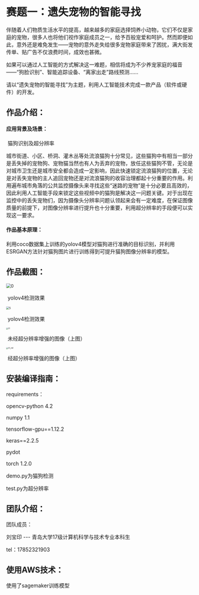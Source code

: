 # 赛题一：遗失宠物的智能寻找

伴随着人们物质生活水平的提高，越来越多的家庭选择饲养小动物，它们不仅是家庭的宠物，很多人也将他们视作家庭成员之一，给予百般宠爱和呵护。然而即便如此，意外还是难免发生——宠物的意外走失给很多宠物家庭带来了困扰，满大街发传单、贴广告不仅浪费时间，成效也甚微。

如果可以通过人工智能的方式解决这一难题，相信将成为不少养宠家庭的福音——“狗脸识别”、智能追踪设备、“离家出走”路线预测……

请以“遗失宠物的智能寻找”为主题，利用人工智能技术完成一款产品（软件或硬件）的开发。



## 作品介绍：

#### 应用背景及场景： 

​		猫狗识别及超分辨率

​		城市街道、小区、桥洞、灌木丛等处流浪猫狗十分常见，这些猫狗中有相当一部分是丢失掉的宠物狗、宠物猫当然也有人为丢弃的宠物，放任这些猫狗不管，无论是对城市卫生还是城市安全都会造成一定影响，因此快速锁定流浪猫狗的位置，无论是对丢失宠物的主人追回宠物还是对流浪猫狗的收容治理都起十分重要的作用。利用遍布城市角落的公共监控摄像头来寻找这些“迷路的宠物”是十分必要且高效的，因此利用人工智能手段来锁定这些视频中的猫狗是解决这一问题关键。对于出现在监控中的丢失宠物们，因为摄像头分辨率问题认领起来会有一定难度，在保证图像质量的前提下，对图像分辨率进行提升也十分重要，利用超分辨率的手段便可以实现这一要求。

#### 作品基本原理：

​		利用coco数据集上训练的yolov4模型对猫狗进行准确的目标识别，并利用ESRGAN方法针对猫狗图片进行训练得到可提升猫狗图像分辨率的模型。

## 作品截图：

<img src="E:\QDU\catcat 2\aws-hackathon-2020-master\1 遗失宠物的智能寻找\yolov4+SRGan\images\res\0.png" alt="0" style="zoom:80%;" />

​																		yolov4检测效果

<img src="E:\QDU\catcat 2\aws-hackathon-2020-master\1 遗失宠物的智能寻找\yolov4+SRGan\images\res\5.jpg" alt="5" style="zoom:50%;" />

​																	    yolov4检测效果

<img src="E:\QDU\catcat 2\aws-hackathon-2020-master\1 遗失宠物的智能寻找\yolov4+SRGan\images\lr2\01.jpg" alt="01" style="zoom:33%;" />

​																未经超分辨率增强的图像（上图）

<img src="E:\QDU\catcat 2\aws-hackathon-2020-master\1 遗失宠物的智能寻找\yolov4+SRGan\images\res_Sr\01_rltE.png" alt="01_rltE" style="zoom: 33%;" />

​															经超分辨率增强的图像（上图）



## 安装编译指南：

requirements：

opencv-python          4.2

numpy                        1.1

tensorflow-gpu==1.12.2

keras==2.2.5

pydot

torch                  1.2.0

demo.py为猫狗检测

test.py为超分辨率

## 团队介绍：

团队成员：

刘宝印 --- 青岛大学17级计算机科学与技术专业本科生

tel：17852321903

## 使用AWS技术：

使用了sagemaker训练模型